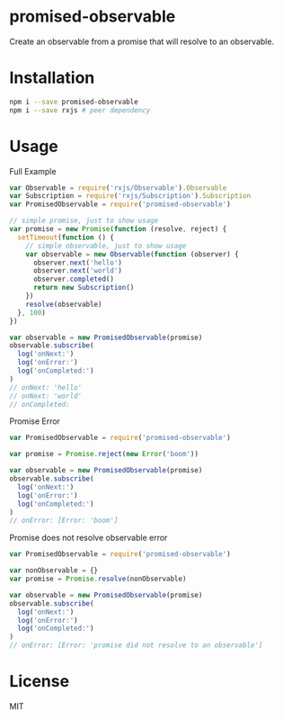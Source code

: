 # promised-observable
Create an observable from a promise that will resolve to an observable.

# Installation
```bash
npm i --save promised-observable
npm i --save rxjs # peer dependency
```

# Usage
Full Example
```js
var Observable = require('rxjs/Observable').Observable
var Subscription = require('rxjs/Subscription').Subscription
var PromisedObservable = require('promised-observable')

// simple promise, just to show usage
var promise = new Promise(function (resolve, reject) {
  setTimeout(function () {
    // simple observable, just to show usage
    var observable = new Observable(function (observer) {
      observer.next('hello')
      observer.next('world')
      observer.completed()
      return new Subscription()
    })
    resolve(observable)
  }, 100)
})

var observable = new PromisedObservable(promise)
observable.subscribe(
  log('onNext:')
  log('onError:')
  log('onCompleted:')
)
// onNext: 'hello'
// onNext: 'world'
// onCompleted:
```

Promise Error
```js
var PromisedObservable = require('promised-observable')

var promise = Promise.reject(new Error('boom'))

var observable = new PromisedObservable(promise)
observable.subscribe(
  log('onNext:')
  log('onError:')
  log('onCompleted:')
)
// onError: [Error: 'boom']
```

Promise does not resolve observable error
```js
var PromisedObservable = require('promised-observable')

var nonObservable = {}
var promise = Promise.resolve(nonObservable)

var observable = new PromisedObservable(promise)
observable.subscribe(
  log('onNext:')
  log('onError:')
  log('onCompleted:')
)
// onError: [Error: 'promise did not resolve to an observable']
```

# License
MIT
